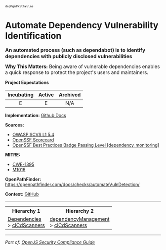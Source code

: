 <span style="font-size:0.8em;"><code>depMgmtWithVulns</code></span>  
# Automate Dependency Vulnerability Identification


<span style="font-size:1.15em;"><b>An automated process (such as dependabot) is to identify dependencies with publicly disclosed vulnerabilities</b></span>

<span style="font-size:1.1em;"><b>Why This Matters:</b> Being aware of vulnerable dependencies enables a quick response to protect the project's users and maintainers.</span>

**Project Expectations**

<div align="center">

| Incubating | Active | Archived |
|:-----------:|:--------:|:----------:|
| E | E | N/A |

</div>


**Implementation:** [Github Docs](https://docs.github.com/en/code-security/dependabot/dependabot-security-updates/configuring-dependabot-security-updates)



**Sources:**
- [OWASP SCVS L1 5.4](https://scvs.owasp.org/scvs/v5-component-analysis/)
- [OpenSSF Scorecard](https://github.com/ossf/scorecard/blob/main/docs/checks.md)
- [OpenSSF Best Practices Badge Passing Level [dependency_monitoring]](https://www.bestpractices.dev/en/criteria)

**MITRE:**
- [CWE-1395](https://cwe.mitre.org/data/definitions/1395.html)
- [M1016](https://attack.mitre.org/mitigations/M1016/)

**OpenPathFinder:** https://openpathfinder.com/docs/checks/automateVulnDetection/

**Context:** [GitHub](../context-GitHub.md)



---

<table>
<tr>
  <th align="center">Hierarchy 1</th>
  <th align="center">Hierarchy 2</th>
</tr>
<tr>
  <td>
    <a href="../Dependencies">Dependencies</a><br> > 
    <a href="../ciCdScanners">ciCdScanners</a>
  </td>
  <td>
    <a href="../dependencyManagement">dependencyManagement</a><br> >
    <a href="../ciCdScanners">ciCdScanners</a>
  </td>
</tr>
</table>

---

*Part of: [OpenJS Security Compliance Guide](../README.md)* 